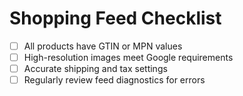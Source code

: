 # Shopping Feed Checklist

- [ ] All products have GTIN or MPN values
- [ ] High-resolution images meet Google requirements
- [ ] Accurate shipping and tax settings
- [ ] Regularly review feed diagnostics for errors
